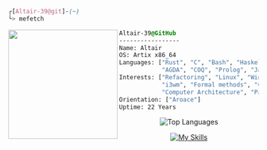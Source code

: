 

```css
┌[Altair-39@git]-(~)
└> mefetch
```
 

<div style="display:block;text-align:left"><img align="left" src="https://artixlinux.org/img/artix-logo.png" border="0" style="width:220px;">
  
  ```css
  Altair-39@GitHub
  -----------------
  Name: Altair
  OS: Artix x86_64
  Languages: ["Rust", "C", "Bash", "Haskell",
              "AGDA", "COQ", "Prolog", "Java"]
  Interests: ["Refactoring", "Linux", "Windows Manager",
              "i3wm", "Formal methods", "Category theory",
              "Computer Architecture", "Parallel Computing"]  
Orientation: ["Aroace"]
Uptime: 22 Years
  ```
</div>

<p align="center">
  <img src="https://github-readme-stats.vercel.app/api/top-langs/?username=Altair-39&layout=compact&theme=catppuccin_mocha&exclude_repo=LaTeX,AGDA,i3-dotfiles" alt="Top Languages" />
</p>

<p align="center">
  <a href="https://skillicons.dev">
    <img src="https://skillicons.dev/icons?i=rust,c,lua,haskell,latex,bash,arch,neovim" alt="My Skills" />
  </a>
</p>

